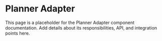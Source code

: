 # Planner Adapter

This page is a placeholder for the Planner Adapter component documentation. Add details about its responsibilities, API, and integration points here.
